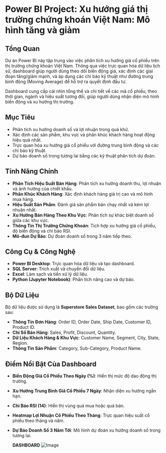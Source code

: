 # Power BI Project: Xu hướng giá thị trường chứng khoán Việt Nam: Mô hình tăng và giảm

## Tổng Quan
Dự án Power BI này tập trung vào việc phân tích xu hướng giá cổ phiếu trên thị trường chứng khoán Việt Nam. Thông qua việc trực quan hóa dữ liệu lịch sử, dashboard giúp người dùng theo dõi biến động giá, xác định các giai đoạn tăng/giảm mạnh, và áp dụng các chỉ báo kỹ thuật như đường trung bình động (Moving Average) để hỗ trợ ra quyết định đầu tư.

Dashboard cung cấp cái nhìn tổng thể và chi tiết về các mã cổ phiếu, theo thời gian, ngành và hiệu suất tương đối, giúp người dùng nhận diện mô hình biến động và xu hướng thị trường.

## Mục Tiêu
- Phân tích xu hướng doanh số và lợi nhuận trong quá khứ.
- Xác định các sản phẩm, khu vực và phân khúc khách hàng hoạt động hiệu quả nhất.
- Trực quan hóa xu hướng giá cổ phiếu với đường trung bình động và các chỉ báo kỹ thuật.
- Dự báo doanh số trong tương lai bằng các kỹ thuật phân tích dự đoán.

## Tính Năng Chính
- **Phân Tích Hiệu Suất Bán Hàng**: Phân tích xu hướng doanh thu, lợi nhuận và ảnh hưởng của chiết khấu.
- **Phân Khúc Khách Hàng**: Xác định khách hàng giá trị cao và mô hình mua hàng.
- **Hiệu Suất Sản Phẩm**: Đánh giá sản phẩm bán chạy nhất và kém lợi nhuận nhất.
- **Xu Hướng Bán Hàng Theo Khu Vực**: Phân tích sự khác biệt doanh số giữa các khu vực.
- **Thông Tin Thị Trường Chứng Khoán**: Tích hợp xu hướng giá cổ phiếu, độ biến động và chỉ báo RSI.
- **Mô-đun Dự Báo**: Dự đoán doanh số trong 3 năm tiếp theo.

## Công Cụ & Công Nghệ
- **Power BI Desktop**: Trực quan hóa dữ liệu và tạo dashboard.
- **SQL Server**: Trích xuất và chuyển đổi dữ liệu.
- **Excel**: Làm sạch và tiền xử lý dữ liệu.
- **Python (Jupyter Notebook)**: Phân tích nâng cao và dự báo.

## Bộ Dữ Liệu
Bộ dữ liệu được sử dụng là **Superstore Sales Dataset**, bao gồm các trường sau:
- **Thông Tin Đơn Hàng**: Order ID, Order Date, Ship Date, Customer ID, Product ID.
- **Chỉ Số Bán Hàng**: Sales, Profit, Discount, Quantity.
- **Dữ Liệu Khách Hàng & Khu Vực**: Customer Name, Segment, City, State, Region.
- **Thông Tin Sản Phẩm**: Category, Sub-Category, Product Name.

## Điểm Nổi Bật Của Dashboard
- **Biến Động Giá Cổ Phiếu Theo Ngày (%)**: Hiển thị mức độ dao động thị trường.
- **Xu Hướng Trung Bình Giá Cổ Phiếu 7 Ngày**: Nhận diện xu hướng ngắn hạn.
- **Chỉ Báo RSI (14)**: Hiển thị vùng quá mua hoặc quá bán.
- **Heatmap Lợi Nhuận Cổ Phiếu Theo Tháng**: Trực quan hiệu suất cổ phiếu theo tháng và năm.
- **Dự Báo Doanh Số 3 Năm Tới**: Mô hình dự đoán xu hướng doanh số trong tương lai.

  **DASHBOARD**
  ![Image](https://github.com/user-attachments/assets/a1b1299e-3e7d-44c9-8536-fa8bd61f21bd)


